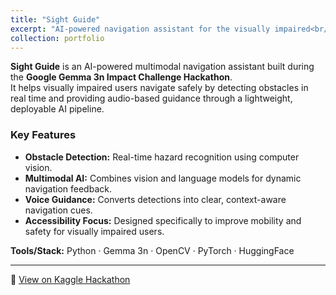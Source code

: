 ```yaml
---
title: "Sight Guide"
excerpt: "AI-powered navigation assistant for the visually impaired<br/><img src='/images/sight-guide/poster.png' width='500' height='300'>"
collection: portfolio
---
```


**Sight Guide** is an AI-powered multimodal navigation assistant built during the **Google Gemma 3n Impact Challenge Hackathon**.  
It helps visually impaired users navigate safely by detecting obstacles in real time and providing audio-based guidance through a lightweight, deployable AI pipeline.

### Key Features
- **Obstacle Detection:** Real-time hazard recognition using computer vision.  
- **Multimodal AI:** Combines vision and language models for dynamic navigation feedback.  
- **Voice Guidance:** Converts detections into clear, context-aware navigation cues.  
- **Accessibility Focus:** Designed specifically to improve mobility and safety for visually impaired users.  

**Tools/Stack:** Python · Gemma 3n · OpenCV · PyTorch · HuggingFace  

---

🔗 [View on Kaggle Hackathon](https://www.kaggle.com/competitions/google-gemma-3n-hackathon/writeups/sight-guide)
